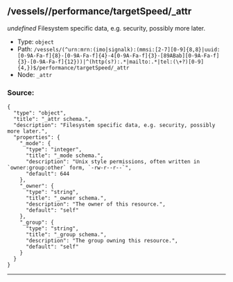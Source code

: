 ## /vessels/<RegExp>/performance/targetSpeed/_attr

*undefined*
Filesystem specific data, e.g. security, possibly more later.

* Type: `object`
* Path: `/vessels/(^urn:mrn:(imo|signalk):(mmsi:[2-7][0-9]{8,8}|uuid:[0-9A-Fa-f]{8}-[0-9A-Fa-f]{4}-4[0-9A-Fa-f]{3}-[89ABab][0-9A-Fa-f]{3}-[0-9A-Fa-f]{12}))|^(http(s?):.*|mailto:.*|tel:(\+?)[0-9]{4,})$/performance/targetSpeed/_attr`
* Node: `_attr`

### Source:
```
{
  "type": "object",
  "title": "_attr schema.",
  "description": "Filesystem specific data, e.g. security, possibly more later.",
  "properties": {
    "_mode": {
      "type": "integer",
      "title": "_mode schema.",
      "description": "Unix style permissions, often written in `owner:group:other` form, `-rw-r--r--`",
      "default": 644
    },
    "_owner": {
      "type": "string",
      "title": "_owner schema.",
      "description": "The owner of this resource.",
      "default": "self"
    },
    "_group": {
      "type": "string",
      "title": "_group schema.",
      "description": "The group owning this resource.",
      "default": "self"
    }
  }
}
```

---
